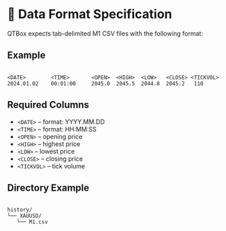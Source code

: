 
# 🧾 Data Format Specification

QTBox expects tab-delimited M1 CSV files with the following format:

## Example

```

<DATE>        <TIME>       <OPEN>  <HIGH>  <LOW>   <CLOSE> <TICKVOL>
2024.01.02    00:01:00     2045.0  2045.5  2044.8  2045.2   110

```

## Required Columns

- `<DATE>` – format: YYYY.MM.DD
- `<TIME>` – format: HH:MM:SS
- `<OPEN>` – opening price
- `<HIGH>` – highest price
- `<LOW>` – lowest price
- `<CLOSE>` – closing price
- `<TICKVOL>` – tick volume

## Directory Example

```

history/
└── XAUUSD/
   └── M1.csv

```
